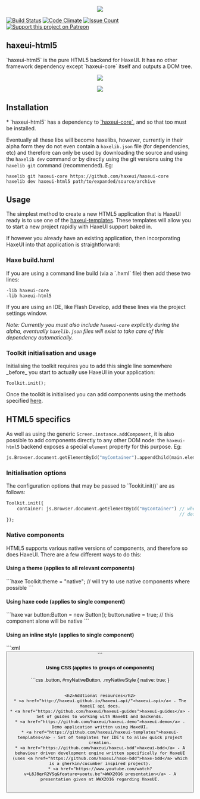 <p align="center">
  <img src="http://haxeui.org/db/haxeui2-warning.png"/>
</p>

[![Build Status](https://travis-ci.org/haxeui/haxeui-html5.svg?branch=master)](https://travis-ci.org/haxeui/haxeui-html5)
[![Code Climate](https://codeclimate.com/github/haxeui/haxeui-html5/badges/gpa.svg)](https://codeclimate.com/github/haxeui/haxeui-html5)
[![Issue Count](https://codeclimate.com/github/haxeui/haxeui-html5/badges/issue_count.svg)](https://codeclimate.com/github/haxeui/haxeui-html5)
[![Support this project on Patreon](http://haxeui.org/db/patreon_button.png)](https://www.patreon.com/haxeui)

<h2>haxeui-html5</h2>
`haxeui-html5` is the pure HTML5 backend for HaxeUI. It has no other framework dependency except `haxeui-core` itself and outputs a DOM tree.

<p align="center">
	<img src="https://github.com/haxeui/haxeui-html5/raw/master/screen-hybrid.png" />
</p>
<p align="center">
	<img src="https://github.com/haxeui/haxeui-html5/raw/master/screen.png" />
</p>

<h2>Installation</h2>
 * `haxeui-html5` has a dependency to <a href="https://github.com/haxeui/haxeui-core">`haxeui-core`</a>, and so that too must be installed.

Eventually all these libs will become haxelibs, however, currently in their alpha form they do not even contain a `haxelib.json` file (for dependencies, etc) and therefore can only be used by downloading the source and using the `haxelib dev` command or by directly using the git versions using the `haxelib git` command (recommended). Eg:

```
haxelib git haxeui-core https://github.com/haxeui/haxeui-core
haxelib dev haxeui-html5 path/to/expanded/source/archive
```

<h2>Usage</h2>
The simplest method to create a new HTML5 application that is HaxeUI ready is to use one of the <a href="https://github.com/haxeui/haxeui-templates">haxeui-templates</a>. These templates will allow you to start a new project rapidly with HaxeUI support baked in. 

If however you already have an existing application, then incorporating HaxeUI into that application is straightforward:

<h3>Haxe build.hxml</h3>
If you are using a command line build (via a `.hxml` file) then add these two lines:

```
-lib haxeui-core
-lib haxeui-html5
```

If you are using an IDE, like Flash Develop, add these lines via the project settings window.

_Note: Currently you must also include `haxeui-core` explicitly during the alpha, eventually `haxelib.json` files will exist to take care of this dependency automatically._ 

<h3>Toolkit initialisation and usage</h3>
Initialising the toolkit requires you to add this single line somewhere _before_ you start to actually use HaxeUI in your application:

```
Toolkit.init();
```
Once the toolkit is initialised you can add components using the methods specified <a href="https://github.com/haxeui/haxeui-core#adding-components-using-haxe-code">here</a>.

<h2>HTML5 specifics</h2>

As well as using the generic `Screen.instance.addComponent`, it is also possible to add components directly to any other DOM node: the `haxeui-html5` backend exposes a special `element` property for this purpose. Eg:

```haxe
js.Browser.document.getElementById("myContainer").appendChild(main.element);
```

<h3>Initialisation options</h3>
The configuration options that may be passed to `Tookit.init()` are as follows:

```haxe
Toolkit.init({
    container: js.Browser.document.getElementById("myContainer") // where 'Screen' will place components
                                                                 // defaults to the document body
});
```

<h3>Native components</h3>
HTML5 supports various native versions of components, and therefore so does HaxeUI. There are a few different ways to do this:

<h4>Using a theme (applies to all relevant components)</h4>
```haxe
Toolkit.theme = "native"; // will try to use native components where possible
```

<h4>Using haxe code (applies to single component)</h4>
```haxe
var button:Button = new Button();
button.native = true; // this component alone will be native
```

<h4>Using an inline style (applies to single component)</h4>
```xml
<button text="Native" style="native:true;" />
```
<h4>Using CSS (applies to groups of components)</h4>
```css
.button, #myNativeButton, .myNativeStyle {
	native: true;
}

```

<h2>Addtional resources</h2>
* <a href="http://haxeui.github.io/haxeui-api/">haxeui-api</a> - The HaxeUI api docs.
* <a href="https://github.com/haxeui/haxeui-guides">haxeui-guides</a> - Set of guides to working with HaxeUI and backends.
* <a href="https://github.com/haxeui/haxeui-demo">haxeui-demo</a> - Demo application written using HaxeUI.
* <a href="https://github.com/haxeui/haxeui-templates">haxeui-templates</a> - Set of templates for IDE's to allow quick project creation.
* <a href="https://github.com/haxeui/haxeui-bdd">haxeui-bdd</a> - A behaviour driven development engine written specifically for HaxeUI (uses <a href="https://github.com/haxeui/haxe-bdd">haxe-bdd</a> which is a gherkin/cucumber inspired project).
* <a href="https://www.youtube.com/watch?v=L8J8qrR2VSg&feature=youtu.be">WWX2016 presentation</a> - A presentation given at WWX2016 regarding HaxeUI.

